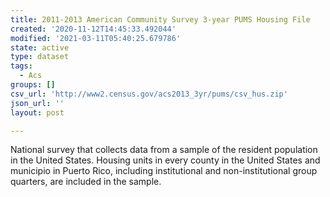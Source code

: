 ```yaml
---
title: 2011-2013 American Community Survey 3-year PUMS Housing File
created: '2020-11-12T14:45:33.492044'
modified: '2021-03-11T05:40:25.679786'
state: active
type: dataset
tags:
  - Acs
groups: []
csv_url: 'http://www2.census.gov/acs2013_3yr/pums/csv_hus.zip'
json_url: ''
layout: post

---
```

National survey that collects data from a sample of the resident population in the United States. Housing units in every county in the United States and municipio in Puerto Rico, including institutional and non-institutional group quarters, are included in the sample.
